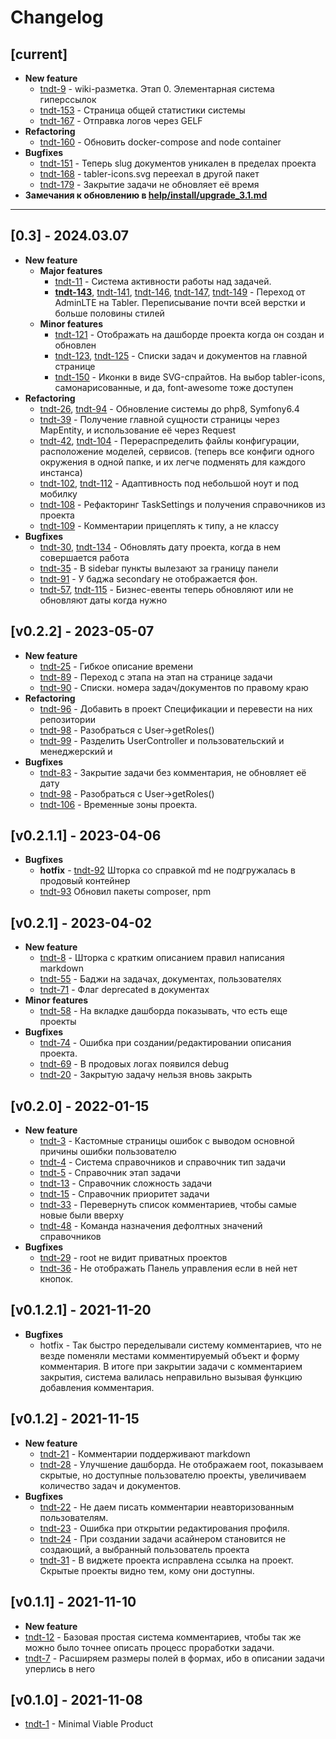 # Changelog

## [current]
- **New feature**
  - [tndt-9](http://tasks.demius.ru/p/tndt-9) - wiki-разметка. Этап 0. Элементарная система гиперссылок
  - [tndt-153](http://tasks.demius.ru/p/tndt-153) - Страница общей статистики системы
  - [tndt-167](http://tasks.demius.ru/p/tndt-167) - Отправка логов через GELF
- **Refactoring**
  - [tndt-160](http://tasks.demius.ru/p/tndt-160) - Обновить docker-compose and node container
- **Bugfixes**
  - [tndt-151](http://tasks.demius.ru/p/tndt-151) - Теперь slug документов уникален в пределах проекта
  - [tndt-168](http://tasks.demius.ru/p/tndt-168) - tabler-icons.svg переехал в другой пакет
  - [tndt-179](http://tasks.demius.ru/p/tndt-179) - Закрытие задачи не обновляет её время
- **Замечания к обновлению в [help/install/upgrade_3.1.md](help/install/upgrade_3.1.md)**

----

## [0.3] - 2024.03.07
- **New feature**
  - **Major features** 
     - [tndt-11](http://tasks.demius.ru/p/tndt-11) - Система активности работы над задачей.
     - **[tndt-143](http://tasks.demius.ru/p/tndt-143)**, [tndt-141](http://tasks.demius.ru/p/tndt-141), [tndt-146](http://tasks.demius.ru/p/tndt-146), [tndt-147](http://tasks.demius.ru/p/tndt-147), [tndt-149](http://tasks.demius.ru/p/tndt-149) - Переход от AdminLTE на Tabler. Переписывание почти всей верстки и больше половины стилей
  - **Minor features**
     - [tndt-121](http://tasks.demius.ru/p/tndt-121) - Отображать на дашборде проекта когда он создан и обновлен
     - [tndt-123](http://tasks.demius.ru/p/tndt-123), [tndt-125](http://tasks.demius.ru/p/tndt-125) - Списки задач и документов на главной странице
     - [tndt-150](http://tasks.demius.ru/p/tndt-150) - Иконки в виде SVG-спрайтов. На выбор tabler-icons, самонарисованные, и да, font-awesome тоже доступен
- **Refactoring**
  - [tndt-26](http://tasks.demius.ru/p/tndt-26), [tndt-94](http://tasks.demius.ru/p/tndt-94) - Обновление системы до php8, Symfony6.4
  - [tndt-39](http://tasks.demius.ru/p/tndt-39) - Получение главной сущности страницы через MapEntity, и использование её через Request
  - [tndt-42](http://tasks.demius.ru/p/tndt-42), [tndt-104](http://tasks.demius.ru/p/tndt-104) - Перераспределить файлы конфигурации, расположение моделей, сервисов. (теперь все конфиги одного окружения в одной папке, и их легче подменять для каждого инстанса)
  - [tndt-102](http://tasks.demius.ru/p/tndt-102), [tndt-112](http://tasks.demius.ru/p/tndt-112) - Адаптивность под небольшой ноут и под мобилку
  - [tndt-108](http://tasks.demius.ru/p/tndt-108) - Рефакторинг TaskSettings и получения справочников из проекта
  - [tndt-109](http://tasks.demius.ru/p/tndt-109) - Комментарии прицеплять к типу, а не классу
- **Bugfixes**
  - [tndt-30](http://tasks.demius.ru/p/tndt-30), [tndt-134](http://tasks.demius.ru/p/tndt-134) - Обновлять дату проекта, когда в нем совершается работа
  - [tndt-35](http://tasks.demius.ru/p/tndt-35) - В sidebar пункты вылезают за границу панели
  - [tndt-91](http://tasks.demius.ru/p/tndt-91) - У баджа secondary не отображается фон.
  - [tndt-57](http://tasks.demius.ru/p/tndt-57), [tndt-115](http://tasks.demius.ru/p/tndt-115) - Бизнес-евенты теперь обновляют или не обновляют даты когда нужно


## [v0.2.2] - 2023-05-07
- **New feature**
  - [tndt-25](http://tasks.demius.ru/p/tndt-25) - Гибкое описание времени
  - [tndt-89](http://tasks.demius.ru/p/tndt-89) - Переход с этапа на этап на странице задачи
  - [tndt-90](http://tasks.demius.ru/p/tndt-90) - Списки. номера задач/документов по правому краю
- **Refactoring**
  - [tndt-96](http://tasks.demius.ru/p/tndt-96) - Добавить в проект Спецификации и перевести на них репозитории
  - [tndt-98](http://tasks.demius.ru/p/tndt-98) - Разобраться с User->getRoles()
  - [tndt-99](http://tasks.demius.ru/p/tndt-99) - Разделить UserController и пользовательский и менеджерский и 
- **Bugfixes**
  - [tndt-83](http://tasks.demius.ru/p/tndt-83) - Закрытие задачи без комментария, не обновляет её дату
  - [tndt-98](http://tasks.demius.ru/p/tndt-98) - Разобраться с User->getRoles()
  - [tndt-106](http://tasks.demius.ru/p/tndt-106) - Временные зоны проекта. 


## [v0.2.1.1] - 2023-04-06
- **Bugfixes**
  - **hotfix** - [tndt-92](http://tasks.demius.ru/p/tndt-92) Шторка со справкой md не подгружалась в продовый контейнер
  - [tndt-93](http://tasks.demius.ru/p/tndt-93) Обновил пакеты composer, npm


## [v0.2.1] - 2023-04-02
- **New feature**
  - [tndt-8](http://tasks.demius.ru/p/tndt-8) - Шторка с кратким описанием правил написания markdown
  - [tndt-55](http://tasks.demius.ru/p/tndt-55) - Баджи на задачах, документах, пользователях
  - [tndt-71](http://tasks.demius.ru/p/tndt-71) - Флаг deprecated в документах
- **Minor features**
  - [tndt-58](http://tasks.demius.ru/p/tndt-58) - На вкладке дашборда показывать, что есть еще проекты
- **Bugfixes**
  - [tndt-74](http://tasks.demius.ru/p/tndt-74) - Ошибка при создании/редактировании описания проекта.
  - [tndt-69](http://tasks.demius.ru/p/tndt-69) - В продовых логах появился debug
  - [tndt-20](http://tasks.demius.ru/p/tndt-20) - Закрытую задачу нельзя вновь закрыть


## [v0.2.0] - 2022-01-15
- **New feature**
  - [tndt-3](http://tasks.demius.ru/p/tndt-3) - Кастомные страницы ошибок с выводом основной причины ошибки пользователю
  - [tndt-4](http://tasks.demius.ru/p/tndt-4) - Система справочников и справочник тип задачи
  - [tndt-5](http://tasks.demius.ru/p/tndt-5) - Справочник этап задачи
  - [tndt-13](http://tasks.demius.ru/p/tndt-13) - Справочник сложность задачи
  - [tndt-15](http://tasks.demius.ru/p/tndt-15) - Справочник приоритет задачи
  - [tndt-33](http://tasks.demius.ru/p/tndt-33) - Перевернуть список комментариев, чтобы самые новые были вверху
  - [tndt-48](http://tasks.demius.ru/p/tndt-48) - Команда назначения дефолтных значений справочников
- **Bugfixes**
  - [tndt-29](http://tasks.demius.ru/p/tndt-29) - root не видит приватных проектов
  - [tndt-36](http://tasks.demius.ru/p/tndt-36) - Не отображать Панель управления если в ней нет кнопок.


## [v0.1.2.1] - 2021-11-20
- **Bugfixes**
  - hotfix - Так быстро переделывали систему комментариев, что не везде поменяли местами комментируемый объект и форму комментария. В итоге при закрытии задачи с комментарием закрытия, система валилась неправильно вызывая функцию добавления комментария.


## [v0.1.2] - 2021-11-15
- **New feature** 
  - [tndt-21](http://tasks.demius.ru/p/tndt-21) - Комментарии поддерживают markdown
  - [tndt-28](http://tasks.demius.ru/p/tndt-28) - Улучшение дашборда. Не отображаем root, показываем скрытые, но доступные пользователю проекты, увеличиваем количество задач и документов.
- **Bugfixes**
  - [tndt-22](http://tasks.demius.ru/p/tndt-22) - Не даем писать комментарии неавторизованным пользователям.
  - [tndt-23](http://tasks.demius.ru/p/tndt-23) - Ошибка при открытии редактирования профиля.
  - [tndt-24](http://tasks.demius.ru/p/tndt-24) - При создании задачи асайнером становится не создающий, а выбранный пользователь проекта
  - [tndt-31](http://tasks.demius.ru/p/tndt-31) - В виджете проекта исправлена ссылка на проект. Скрытые проекты видно тем, кому они доступны.


## [v0.1.1] - 2021-11-10
- **New feature**
- [tndt-12](http://tasks.demius.ru/p/tndt-12) - Базовая простая система комментариев, чтобы так же можно было точнее описать процесс проработки задачи.
- [tndt-7](http://tasks.demius.ru/p/tndt-7) - Расширяем размеры полей в формах, ибо в описании задачи уперлись в него


## [v0.1.0] - 2021-11-08
- [tndt-1](http://tasks.demius.ru/p/tndt-1) - Minimal Viable Product
